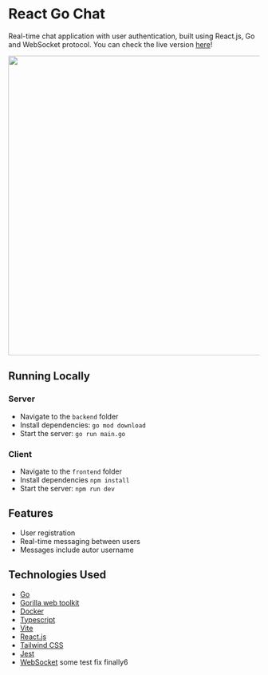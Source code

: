 # React Go Chat
Real-time chat application with user authentication, built using React.js, Go and WebSocket protocol. 
You can check the live version [here](https://chat.martishin.com/)!    

<img src="https://github.com/ttymonkey/react-go-chat/blob/main/demo.gif" width="600"/>


## Running Locally
### Server
* Navigate to the `backend` folder
* Install dependencies: `go mod download`
* Start the server: `go run main.go`
### Client 
* Navigate to the `frontend` folder
* Install dependencies `npm install`
* Start the server: `npm run dev`


## Features 
* User registration
* Real-time messaging between users
* Messages include autor username


## Technologies Used
* [Go](https://go.dev/)
* [Gorilla web toolkit](https://gorilla.github.io/)
* [Docker](https://www.docker.com/)
* [Typescript](https://www.typescriptlang.org/)
* [Vite](https://vitejs.dev/)
* [React.js](https://react.dev/)
* [Tailwind CSS](https://tailwindcss.com/)
* [Jest](https://jestjs.io/)
* [WebSocket](https://developer.mozilla.org/en-US/docs/Web/API/WebSocket)
 some test fix finally6

